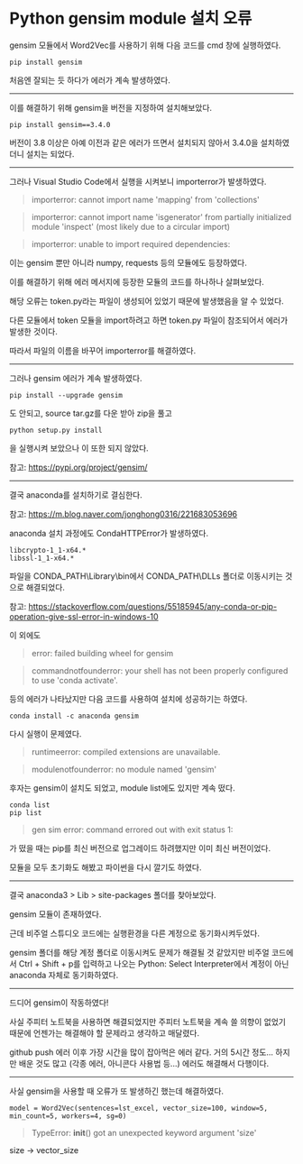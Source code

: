 # Python gensim module 설치 오류


gensim 모듈에서 Word2Vec를 사용하기 위해 다음 코드를 cmd 창에 실행하였다.

```
pip install gensim
```

처음엔 잘되는 듯 하다가 에러가 계속 발생하였다.

***************************

이를 해결하기 위해 gensim을 버전을 지정하여 설치해보았다.

```
pip install gensim==3.4.0
```

버전이 3.8 이상은 아예 이전과 같은 에러가 뜨면서 설치되지 않아서 3.4.0을 설치하였더니 설치는 되었다.

***************************

그러나 Visual Studio Code에서 실행을 시켜보니 importerror가 발생하였다.



>importerror: cannot import name 'mapping' from 'collections'



>importerror: cannot import name 'isgenerator' from partially initialized module 'inspect' (most likely due to a circular import)



>importerror: unable to import required dependencies:



이는 gensim 뿐만 아니라 numpy, requests 등의 모듈에도 등장하였다. 



이를 해결하기 위해 에러 메서지에 등장한 모듈의 코드를 하나하나 살펴보았다.




해당 오류는 token.py라는 파일이 생성되어 있었기 때문에 발생했음을 알 수 있었다. 



다른 모듈에서 token 모듈을 import하려고 하면 token.py 파일이 참조되어서 에러가 발생한 것이다.



따라서 파일의 이름을 바꾸어 importerror를 해결하였다.

**************************************

그러나 gensim 에러가 계속 발생하였다.


```
pip install --upgrade gensim
```

도 안되고, source tar.gz를 다운 받아 zip을 풀고

```
python setup.py install
```

을 실행시켜 보았으나 이 또한 되지 않았다.



참고: <https://pypi.org/project/gensim/>


******************

결국 anaconda를 설치하기로 결심한다.



참고: <https://m.blog.naver.com/jonghong0316/221683053696>



anaconda 설치 과정에도 CondaHTTPError가 발생하였다.



```
libcrypto-1_1-x64.*
libssl-1_1-x64.*
```

파일을 CONDA_PATH\Library\bin에서 CONDA_PATH\DLLs 폴더로 이동시키는 것으로 해결되었다. 



참고: <https://stackoverflow.com/questions/55185945/any-conda-or-pip-operation-give-ssl-error-in-windows-10>



이 외에도 



>error: failed building wheel for gensim



>commandnotfounderror: your shell has not been properly configured to use 'conda activate'.



등의 에러가 나타났지만 다음 코드를 사용하여 설치에 성공하기는 하였다. 

```
conda install -c anaconda gensim
```

다시 실행이 문제였다. 



>runtimeerror: compiled extensions are unavailable.



>modulenotfounderror: no module named 'gensim'



후자는 gensim이 설치도 되었고, module list에도 있지만 계속 떴다.

```
conda list
pip list
```

>gen sim error: command errored out with exit status 1:



가 떴을 때는 pip를 최신 버전으로 업그레이드 하려했지만 이미 최신 버전이었다.



모듈을 모두 초기화도 해봤고 파이썬을 다시 깔기도 하였다.

****************************

결국 anaconda3 > Lib > site-packages 폴더를 찾아보았다. 



gensim 모듈이 존재하였다.



근데 비주얼 스튜디오 코드에는 실행환경을 다른 계정으로 동기화시켜두었다.



gensim 폴더를 해당 계정 폴더로 이동시켜도 문제가 해결될 것 같았지만 비주얼 코드에서 Ctrl + Shift + p를 입력하고 나오는 Python: Select Interpreter에서 계정이 아닌 anaconda 자체로 동기화하였다.


********************************

드디어 gensim이 작동하였다!



사실 주피터 노트북을 사용하면 해결되었지만 주피터 노트북을 계속 쓸 의향이 없었기 때문에 언젠가는 해결해야 할 문제라고 생각하고 매달렸다.



github push 에러 이후 가장 시간을 많이 잡아먹은 에러 같다. 거의 5시간 정도...
하지만 배운 것도 많고 (각종 에러, 아니콘다 사용법 등...) 에러도 해결해서 다행이다.

***************************

사실 gensim을 사용할 때 오류가 또 발생하긴 했는데 해결하였다. 

```
model = Word2Vec(sentences=lst_excel, vector_size=100, window=5, min_count=5, workers=4, sg=0)
```

>TypeError: __init__() got an unexpected keyword argument 'size'  



size -> vector_size
